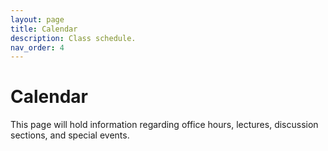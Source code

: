 ```yaml
---
layout: page
title: Calendar
description: Class schedule.
nav_order: 4
---
```


# Calendar

This page will hold information regarding office hours, lectures, discussion sections, and special events.
